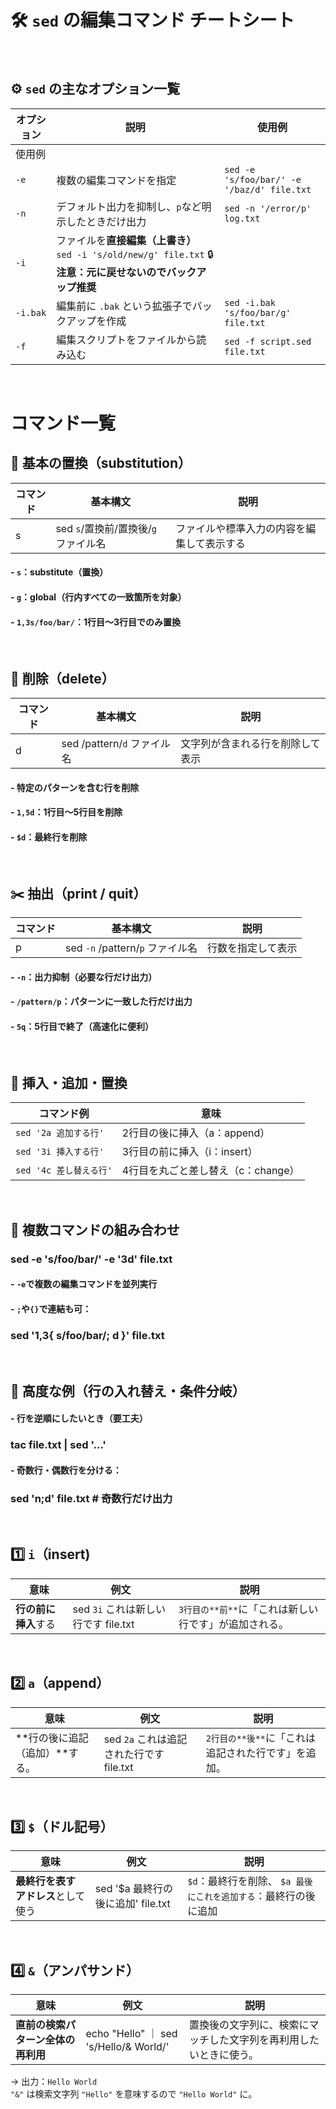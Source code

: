 # 🛠️ `sed` の編集コマンド チートシート

<br>


## ⚙️ `sed` の主なオプション一覧

| オプション | 説明 | 使用例 |
|---|---|---|
| 使用例 | 
| `-e` | 複数の編集コマンドを指定 | `sed -e 's/foo/bar/' -e '/baz/d' file.txt` |
| `-n` | デフォルト出力を抑制し、`p`など明示したときだけ出力 | `sed -n '/error/p' log.txt` |
| `-i` |ファイルを**直接編集（上書き）**  `sed -i 's/old/new/g' file.txt`  🔒 **注意：元に戻せないのでバックアップ推奨** |
| `-i.bak` | 編集前に `.bak` という拡張子でバックアップを作成 | `sed -i.bak 's/foo/bar/g' file.txt` |
| `-f` | 編集スクリプトをファイルから読み込む | `sed -f script.sed file.txt` |


<br>

# コマンド一覧

## 🎯 基本の置換（substitution）

| コマンド | 基本構文 | 説明 |
|--|--|--|
| s | sed `s`/置換前/置換後/`g` ファイル名 | ファイルや標準入力の内容を編集して表示する |


#### -   `s`：substitute（置換）
#### -   `g`：global（行内すべての一致箇所を対象）
#### -   `1,3s/foo/bar/`：1行目～3行目でのみ置換


<br>



## 🧹 削除（delete）


| コマンド | 基本構文 | 説明 |
|--|--|--|
| d | sed /pattern/`d` ファイル名 | 文字列が含まれる行を削除して表示 |


#### -   特定のパターンを含む行を削除
#### -   `1,5d`：1行目～5行目を削除
#### -   `$d`：最終行を削除


<br>


## ✂️ 抽出（print / quit）

| コマンド | 基本構文 | 説明 |
|--|--|---|
| p | sed `-n` /pattern/`p` ファイル名 | 行数を指定して表示 |

#### -   `-n`：出力抑制（必要な行だけ出力）
#### -   `/pattern/p`：パターンに一致した行だけ出力
#### -   `5q`：5行目で終了（高速化に便利）


<br>



## 🧬 挿入・追加・置換

| コマンド例 | 意味 |
|---|---|
| `sed '2a 追加する行'` | 2行目の後に挿入（a：append） |
| `sed '3i 挿入する行'` | 3行目の前に挿入（i：insert） |
| `sed '4c 差し替える行'` | 4行目を丸ごと差し替え（c：change）|


<br>



## 🔄 複数コマンドの組み合わせ

### sed -e 's/foo/bar/' -e '3d' file.txt

#### -   `-e`で複数の編集コマンドを並列実行
#### -   `;`や`{}`で連結も可：

### sed '1,3{ s/foo/bar/; d }' file.txt


<br>


## 📌 高度な例（行の入れ替え・条件分岐）

#### -   行を逆順にしたいとき（要工夫）

### tac file.txt | sed '...'

#### -   奇数行・偶数行を分ける：

### sed 'n;d' file.txt # 奇数行だけ出力

<br>

## 1️⃣ `i`（insert)


| 意味 | 例文 | 説明 |  
|--|--|--|
| **行の前に挿入**する | sed `3i` これは新しい行です file.txt | `3行目の**前**`に「これは新しい行です」が追加される。 |


<br>


## 2️⃣ `a`（append）


| 意味 | 例文 | 説明 |  
|--|--|--|
| **行の後に追記（追加）**する。 | sed `2a` これは追記された行です file.txt | `2行目の**後**`に「これは追記された行です」を追加。 |

<br>


## 3️⃣ `$`（ドル記号）



| 意味 | 例文 | 説明 |  
|--|--|--|
| **最終行を表すアドレス**として使う |  sed '$a 最終行の後に追加' file.txt | `$d`：最終行を削除、  `$a 最後にこれを追加する`：最終行の後に追加 |


<br>


## 4️⃣ `&`（アンパサンド）

| 意味 | 例文 | 説明 |  
|--|--|--|
| **直前の検索パターン全体の再利用** | echo "Hello" ｜ sed 's/Hello/& World/' |  置換後の文字列に、検索にマッチした文字列を再利用したいときに使う。 |


   → 出力：`Hello World`  
    `"&"` は検索文字列 `"Hello"` を意味するので `"Hello World"` に。
